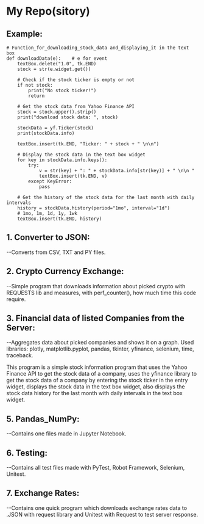 # My Repo(sitory)

## Example:
``` Stock Info from Yahoo Finance API
# Function_for_downloading_stock_data and_displaying_it in the text box
def downloadData(e):    # e for event
    textBox.delete("1.0", tk.END)
    stock = str(e.widget.get())

    # Check if the stock ticker is empty or not
    if not stock:
        print("No stock ticker!")
        return

    # Get the stock data from Yahoo Finance API
    stock = stock.upper().strip()
    print("download stock data: ", stock)

    stockData = yf.Ticker(stock)
    print(stockData.info)

    textBox.insert(tk.END, "Ticker: " + stock + " \n\n")

    # Display the stock data in the text box widget
    for key in stockData.info.keys():
        try:
            v = str(key) + ": " + stockData.info[str(key)] + " \n\n "
            textBox.insert(tk.END, v)
        except KeyError:
            pass

    # Get the history of the stock data for the last month with daily intervals
    history = stockData.history(period="1mo", interval="1d")
    # 1mo, 1m, 1d, 1y, 1wk
    textBox.insert(tk.END, history)
```
##
## 1. Converter to JSON:
  --Converts from CSV, TXT and PY files.


## 2. Crypto Currency Exchange:
  --Simple program that downloads information about picked crypto with REQUESTS lib and measures,
  with perf_counter(), how much time this code require.


## 3. Financial data of listed Companies from the Server:
  --Aggregates data about picked companies and shows it on a graph.
  Used libraries:
  plotly, matplotlib.pyplot, pandas, tkinter, yfinance, selenium, time, traceback.

  This program is a simple stock information program that uses the Yahoo Finance API to get the stock data of a company,
  uses the yfinance library to get the stock data of a company by entering the stock ticker in the entry widget,
  displays the stock data in the text box widget, also displays the stock data history for the last month with daily intervals in the text box widget.


## 5. Pandas_NumPy:
  --Contains one files made in Jupyter Notebook.


## 6. Testing:
  --Contains all test files made with PyTest, Robot Framework, Selenium, Unitest.


## 7. Exchange Rates:
  --Contains one quick program which downloads exchange rates data to .JSON with request library and
  Unitest with Request to test server response.
